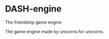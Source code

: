 DASH-engine
===========

The friendship game engine

The game engine made by unicorns for unicorns.
